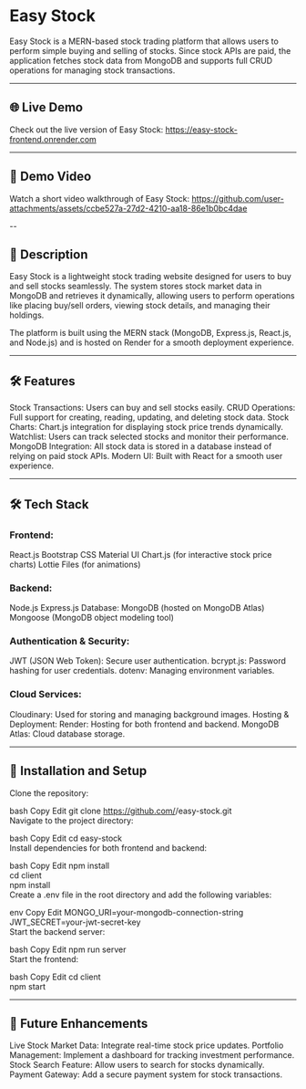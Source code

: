 # Easy Stock
Easy Stock is a MERN-based stock trading platform that allows users to perform simple buying and selling of stocks. Since stock APIs are paid, the application fetches stock data from MongoDB and supports full CRUD operations for managing stock transactions.

---

## 🌐 Live Demo
Check out the live version of Easy Stock: https://easy-stock-frontend.onrender.com

---

## 🎥 Demo Video

Watch a short video walkthrough of Easy Stock:
https://github.com/user-attachments/assets/ccbe527a-27d2-4210-aa18-86e1b0bc4dae

--


## 📖 Description
Easy Stock is a lightweight stock trading website designed for users to buy and sell stocks seamlessly. The system stores stock market data in MongoDB and retrieves it dynamically, allowing users to perform operations like placing buy/sell orders, viewing stock details, and managing their holdings.

The platform is built using the MERN stack (MongoDB, Express.js, React.js, and Node.js) and is hosted on Render for a smooth deployment experience.

---

## 🛠️ Features
Stock Transactions: Users can buy and sell stocks easily.
CRUD Operations: Full support for creating, reading, updating, and deleting stock data.
Stock Charts: Chart.js integration for displaying stock price trends dynamically.
Watchlist: Users can track selected stocks and monitor their performance.
MongoDB Integration: All stock data is stored in a database instead of relying on paid stock APIs.
Modern UI: Built with React for a smooth user experience.

---


## 🛠️ Tech Stack

### Frontend:
React.js
Bootstrap CSS
Material UI
Chart.js (for interactive stock price charts)
Lottie Files (for animations)
### Backend:
Node.js
Express.js
Database:
MongoDB (hosted on MongoDB Atlas)
Mongoose (MongoDB object modeling tool)
### Authentication & Security:
JWT (JSON Web Token): Secure user authentication.
bcrypt.js: Password hashing for user credentials.
dotenv: Managing environment variables.
### Cloud Services:
Cloudinary: Used for storing and managing background images.
Hosting & Deployment:
Render: Hosting for both frontend and backend.
MongoDB Atlas: Cloud database storage.

---


## 🚀 Installation and Setup
Clone the repository:

bash
Copy
Edit
git clone https://github.com/<your-username>/easy-stock.git  
Navigate to the project directory:

bash
Copy
Edit
cd easy-stock  
Install dependencies for both frontend and backend:

bash
Copy
Edit
npm install  
cd client  
npm install  
Create a .env file in the root directory and add the following variables:

env
Copy
Edit
MONGO_URI=your-mongodb-connection-string  
JWT_SECRET=your-jwt-secret-key  
Start the backend server:

bash
Copy
Edit
npm run server  
Start the frontend:

bash
Copy
Edit
cd client  
npm start  

---


## 🔮 Future Enhancements
Live Stock Market Data: Integrate real-time stock price updates.
Portfolio Management: Implement a dashboard for tracking investment performance.
Stock Search Feature: Allow users to search for stocks dynamically.
Payment Gateway: Add a secure payment system for stock transactions.
